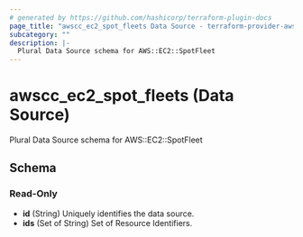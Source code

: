 ```yaml
---
# generated by https://github.com/hashicorp/terraform-plugin-docs
page_title: "awscc_ec2_spot_fleets Data Source - terraform-provider-awscc"
subcategory: ""
description: |-
  Plural Data Source schema for AWS::EC2::SpotFleet
---
```


# awscc_ec2_spot_fleets (Data Source)

Plural Data Source schema for AWS::EC2::SpotFleet



<!-- schema generated by tfplugindocs -->
## Schema

### Read-Only

- **id** (String) Uniquely identifies the data source.
- **ids** (Set of String) Set of Resource Identifiers.


